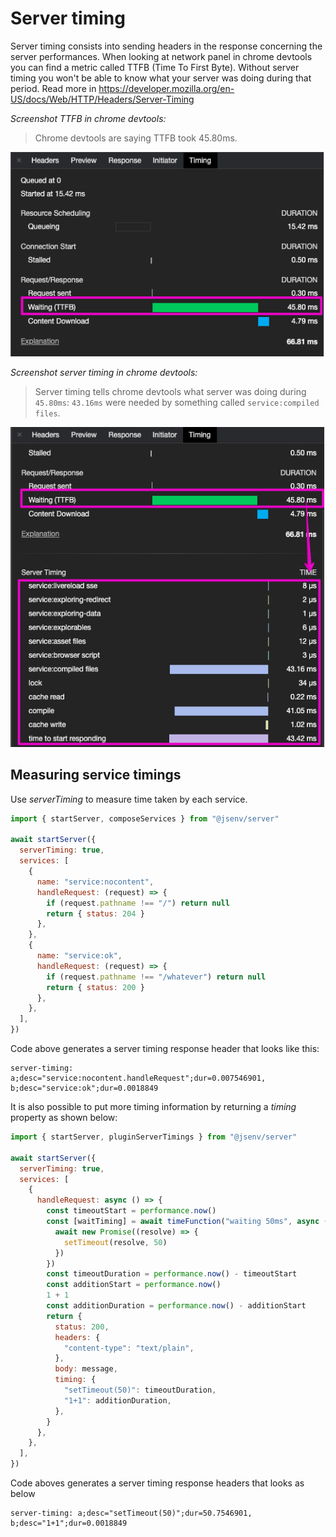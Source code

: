 # Server timing

Server timing consists into sending headers in the response concerning the server performances. When looking at network panel in chrome devtools you can find a metric called TTFB (Time To First Byte). Without server timing you won't be able to know what your server was doing during that period. Read more in https://developer.mozilla.org/en-US/docs/Web/HTTP/Headers/Server-Timing

_Screenshot TTFB in chrome devtools:_

> Chrome devtools are saying TTFB took 45.80ms.

![screenshot of chrome devtools TTFB](./screenshots/devtools_TTFB.png)

_Screenshot server timing in chrome devtools:_

> Server timing tells chrome devtools what server was doing during `45.80ms`: `43.16ms` were needed by something called `service:compiled files`.

![screenshot of chrome devtools server timing](./screenshots/devtools_server_timing.png)

## Measuring service timings

Use _serverTiming_ to measure time taken by each service.

```js
import { startServer, composeServices } from "@jsenv/server"

await startServer({
  serverTiming: true,
  services: [
    {
      name: "service:nocontent",
      handleRequest: (request) => {
        if (request.pathname !== "/") return null
        return { status: 204 }
      },
    },
    {
      name: "service:ok",
      handleRequest: (request) => {
        if (request.pathname !== "/whatever") return null
        return { status: 200 }
      },
    },
  ],
})
```

Code above generates a server timing response header that looks like this:

```console
server-timing: a;desc="service:nocontent.handleRequest";dur=0.007546901, b;desc="service:ok";dur=0.0018849
```

It is also possible to put more timing information by returning a _timing_ property as shown below:

```js
import { startServer, pluginServerTimings } from "@jsenv/server"

await startServer({
  serverTiming: true,
  services: [
    {
      handleRequest: async () => {
        const timeoutStart = performance.now()
        const [waitTiming] = await timeFunction("waiting 50ms", async () => {
          await new Promise((resolve) => {
            setTimeout(resolve, 50)
          })
        })
        const timeoutDuration = performance.now() - timeoutStart
        const additionStart = performance.now()
        1 + 1
        const additionDuration = performance.now() - additionStart
        return {
          status: 200,
          headers: {
            "content-type": "text/plain",
          },
          body: message,
          timing: {
            "setTimeout(50)": timeoutDuration,
            "1+1": additionDuration,
          },
        }
      },
    },
  ],
})
```

Code aboves generates a server timing response headers that looks as below

```console
server-timing: a;desc="setTimeout(50)";dur=50.7546901, b;desc="1+1";dur=0.0018849
```
